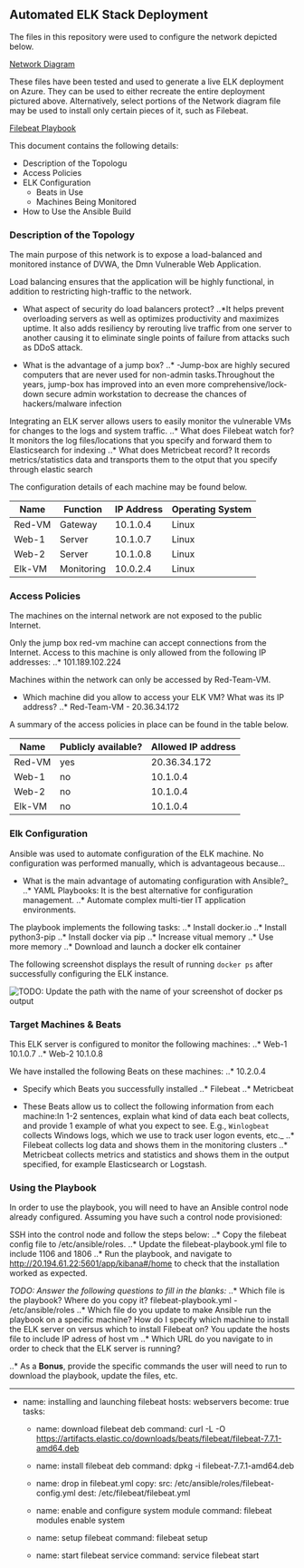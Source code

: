 ## Automated ELK Stack Deployment

The files in this repository were used to configure the network depicted below.

[Network Diagram](https://github.com/SerhatK1/Serhat-Cyber/blob/main/Diagram/NetworkDiagram.PNG)

These files have been tested and used to generate a live ELK deployment on Azure. They can be used to either recreate the entire deployment pictured above. Alternatively, select portions of the Network diagram file may be used to install only certain pieces of it, such as Filebeat.

  [Filebeat Playbook](https://github.com/SerhatK1/Serhat-Cyber/blob/main/Ansible/filebeat-playbook.yml.txt)

This document contains the following details:
- Description of the Topologu
- Access Policies
- ELK Configuration
  - Beats in Use
  - Machines Being Monitored
- How to Use the Ansible Build


### Description of the Topology

The main purpose of this network is to expose a load-balanced and monitored instance of DVWA, the Dmn Vulnerable Web Application.

Load balancing ensures that the application will be highly functional, in addition to restricting high-traffic to the network.
 * What aspect of security do load balancers protect? 
..*It helps prevent overloading servers as well as optimizes productivity and maximizes uptime. It also adds resiliency by rerouting live traffic from one server to another causing it to eliminate single points of failure from attacks such as DDoS attack.

 * What is the advantage of a jump box?
..* -Jump-box are highly secured computers that are never used for non-admin tasks.Throughout the years, jump-box has improved into an even more comprehensive/lock-down secure admin workstation to decrease the chances of hackers/malware infection

Integrating an ELK server allows users to easily monitor the vulnerable VMs for changes to the logs and system traffic.
..* What does Filebeat watch for?
It monitors the log files/locations that you specify and forward them to Elasticsearch for indexing
..* What does Metricbeat record?
It records metrics/statistics data and transports them to the otput that you specify through elastic search

The configuration details of each machine may be found below.

| Name   | Function   | IP Address | Operating System |
|--------|------------|------------|------------------|
| Red-VM | Gateway    | 10.1.0.4   | Linux            |
| Web-1  | Server     | 10.1.0.7   | Linux            |
| Web-2  | Server     | 10.1.0.8   | Linux            |
| Elk-VM | Monitoring | 10.0.2.4   | Linux            |

### Access Policies

The machines on the internal network are not exposed to the public Internet. 

Only the jump box red-vm machine can accept connections from the Internet. Access to this machine is only allowed from the following IP addresses:
..* 101.189.102.224

Machines within the network can only be accessed by Red-Team-VM.
* Which machine did you allow to access your ELK VM? What was its IP address?
..* Red-Team-VM - 20.36.34.172

A summary of the access policies in place can be found in the table below.

| Name   | Publicly available? | Allowed IP address |
|--------|---------------------|--------------------|
| Red-VM | yes                 | 20.36.34.172       |
| Web-1  | no                  | 10.1.0.4           |
| Web-2  | no                  | 10.1.0.4           |
| Elk-VM | no                  | 10.1.0.4           |

### Elk Configuration

Ansible was used to automate configuration of the ELK machine. No configuration was performed manually, which is advantageous because...
* What is the main advantage of automating configuration with Ansible?_
..* YAML Playbooks: It is the best alternative for configuration management.
..* Automate complex multi-tier IT application environments.

The playbook implements the following tasks:
..* Install docker.io
..* Install python3-pip
..* Install docker via pip
..* Increase vitual memory
..* Use more memory
..* Download and launch a docker elk container


The following screenshot displays the result of running `docker ps` after successfully configuring the ELK instance.

![TODO: Update the path with the name of your screenshot of docker ps output](Images/docker_ps_output.png)

### Target Machines & Beats
This ELK server is configured to monitor the following machines:
..* Web-1 10.1.0.7
..* Web-2 10.1.0.8

We have installed the following Beats on these machines:
..* 10.2.0.4
* Specify which Beats you successfully installed
..* Filebeat
..* Metricbeat

* These Beats allow us to collect the following information from each machine:In 1-2 sentences, explain what kind of data each beat collects, and provide 1 example of what you expect to see. E.g., `Winlogbeat` collects Windows logs, which we use to track user logon events, etc._
..* Filebeat collects log data and shows them in the monitoring clusters
..* Metricbeat collects metrics and statistics and shows them in the output specified, for example Elasticsearch or Logstash.

### Using the Playbook
In order to use the playbook, you will need to have an Ansible control node already configured. Assuming you have such a control node provisioned: 

SSH into the control node and follow the steps below:
..* Copy the filebeat config file to /etc/ansible/roles.
..* Update the filebeat-playbook.yml file to include 1106 and 1806
..* Run the playbook, and navigate to http://20.194.61.22:5601/app/kibana#/home to check that the installation worked as expected.

_TODO: Answer the following questions to fill in the blanks:_
..* Which file is the playbook? Where do you copy it?
filebeat-playbook.yml - /etc/ansible/roles
..* Which file do you update to make Ansible run the playbook on a specific machine? How do I specify which machine to install the ELK server on versus which to install Filebeat on?
You update the hosts file to include IP adress of host vm
..* Which URL do you navigate to in order to check that the ELK server is running?

..* As a **Bonus**, provide the specific commands the user will need to run to download the playbook, update the files, etc.

---
  - name: installing and launching filebeat
	   hosts: webservers
       become: true
       tasks:

	   - name: download filebeat deb
  	     command: curl -L -O https://artifacts.elastic.co/downloads/beats/filebeat/filebeat-7.7.1-amd64.deb

	   - name: install filebeat deb
  	     command: dpkg -i filebeat-7.7.1-amd64.deb

	   - name: drop in filebeat.yml
  	     copy:
   	       src: /etc/ansible/roles/filebeat-config.yml
   	       dest: /etc/filebeat/filebeat.yml

	   - name: enable and configure system module
  	     command: filebeat modules enable system

	   - name: setup filebeat
  	     command: filebeat setup

	   - name: start filebeat service
  	    command: service filebeat start
